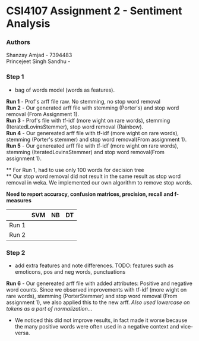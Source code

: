 # CSI4107 Assignment 2 - Sentiment Analysis
### Authors
Shanzay Amjad - 7394483  
Princejeet Singh Sandhu - 

### Step 1
 - bag of words model (words as features). 
 
 **Run 1** - Prof's arff file raw. No stemming, no stop word removal  
 **Run 2** - Our generated arff file with stemming (Porter's) and stop word removal (From Assignment 1).  
 **Run 3** - Prof's file with tf-idf (more wight on rare words), stemming  (IteratedLovinsStemmer), stop word removal (Rainbow).  
 **Run 4** - Our genereated arff file with tf-idf (more wight on rare words), stemming (Porter's stemmer) and stop word removal(From assignment 1).  
 **Run 5** - Our genereated arff file with tf-idf (more wight on rare words), stemming (IteratedLovinsStemmer) and stop word removal(From assignment 1).  
 
 ** For Run 1, had to use only 100 words for decision tree  
 ** Our stop word removal did not result in the same result as stop word removal in weka. We implemented our own algorithm to remove stop words.  
 
 **Need to report accuracy, confusion matrices, precision, recall and f-measures**

|               |      SVM      |       NB      |       DT      |
| ------------- | ------------- | ------------- | ------------- |
| Run 1         |               |               |               |
| Run 2         |               |               |               |

### Step 2
- add extra features and note differences. TODO: features such as emoticons,  pos and neg words, punctuations  
  
 **Run 6** - Our genereated arff file with added attributes: Positive and negative word counts. Since we observed improvements with tf-idf (more wight on rare words), stemming (PorterStemmer) and stop word removal (From assignment 1), we also applied this to the new arff. *Also used lowercase on tokens as a part of normalization...*    

- We noticed this did not improve results, in fact made it worse because the many positive words were often used in a negative context and vice-versa.  
